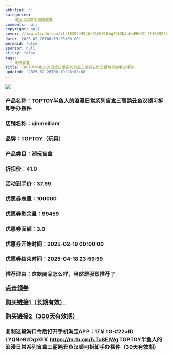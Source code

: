 ```yaml
---
abbrlink: ''
categories:
  - 淘宝天猫商品领隐藏券
comments: null
copyright: null
cover: //img.alicdn.com/i1/1039249916/O1CN018hg7Gl2N7aMaEHQXT_!!1039249916.jpg
date: '2025-02-26T00:19:26+08:00'
mermaid: false
sponsor: null
sticky: false
tags:
  - 潮玩盲盒
title: TOPTOY半鱼人的浪漫日常系列盲盒三丽鸥丑鱼汉顿可拆卸手办摆件
updated: '2025-02-26T00:19:26+08:00'
--- 
```


![](//img.alicdn.com/i1/1039249916/O1CN018hg7Gl2N7aMaEHQXT_!!1039249916.jpg)

### 产品名称：TOPTOY半鱼人的浪漫日常系列盲盒三丽鸥丑鱼汉顿可拆卸手办摆件
### 店铺名称：qinmeilianr
### 品牌：TOPTOY（玩具）
### 产品类目：潮玩盲盒
### 折扣价：41.0
### 活动到手价：37.99
### 优惠券总量：100000
### 优惠券剩余量：99459
### 优惠券面额：3.0
### 优惠券开始时间：2025-02-19 00:00:00	
### 优惠券结束时间：2025-04-18 23:59:59	
### 推荐理由：这款商品怎么样，当然是强烈推荐了

<p style="font-size: 18px; font-weight: bold;">
  <a href="https://uland.taobao.com/coupon/edetail?e=dW%2FQFt3NE7OlhHvvyUNXZfh8CuWt5YH5OVuOuRD5gLJMmdsrkidbOUV9IBA4kmjLeE0TBBih8OFsDXqCDoX5nXxjn3g0u4FdjHS%2B9dSJJoHTlYHUmjQYVWgYfzwNmXWbUXTeFo31Cdv0TcIixZTmmAcY88rbnPan2cFY6qAkBQtBJFJ%2BvjUN8sL5enaA9%2F5T2m4%2BPSXWe0lPc39vTzcAEdG%2BGKMwuFyvaDx4bJh%2FRqz63CJspjYZaskwIZqZ4SaNmE2KA8blrpKWDRALywjhUrSkoeJfGhsUR5arYsn%2FgSStHrX7ybrSrclMTjSQsK4pNV%2FfhFTRZ%2Bmie%2FpBy9wBFg%3D%3D&traceId=0b515d4517407227641888116d126c&union_lens=lensId%3AOPT%401740722769%40212ab8b8_0df9_1954b298e11_6247%4001%40eyJmbG9vcklkIjo3MzM1NH0ie" target="_blank">点击领券</a>
</p>
<p style="font-size: 18px; font-weight: bold;">
  <a href="https://s.click.taobao.com/t?e=m%3D2%26s%3DNwzEzAb0yBBw4vFB6t2Z2ueEDrYVVa64LKpWJ%2Bin0XLjf2vlNIV67uW8xal2bDKcJYccVKkURIj3ID%2FV1RqsF4wnCJeELi4I%2FIEn%2BS1IjHAB0ghlTd7WlZVm%2FOAUUFw71qrpxiwMoCNxc1AtbZGVS8xHpMmoe4yS2xazX5gcwgMLZMqoQW%2BfuB6GmlJyRiVTXhwHHUXYfmIv35VmA7WON4kuPRlYYwbHn4GhsizMVt9pY9YEWWoJlse0efA42vzVLsHRdkzBiyBP7qa1tU3ZgS3jKrSQZrKgslTDD%2BzLQpMmj8zqOG28BnEqY%2Bakgpmw" target="_blank">购买链接1（长期有效）</a>
</p>
<p style="font-size: 18px; font-weight: bold;">
  <a href="https://s.click.taobao.com/JiQYVNs" target="_blank">购买链接2（300天有效期）</a>
</p>

### 复制这段淘口令后打开手机淘宝APP：17￥ tG-#22>lD LYQNe9zDgxG￥ https://m.tb.cn/h.Tu8FIWg  TOPTOY半鱼人的浪漫日常系列盲盒三丽鸥丑鱼汉顿可拆卸手办摆件（30天有效期）
